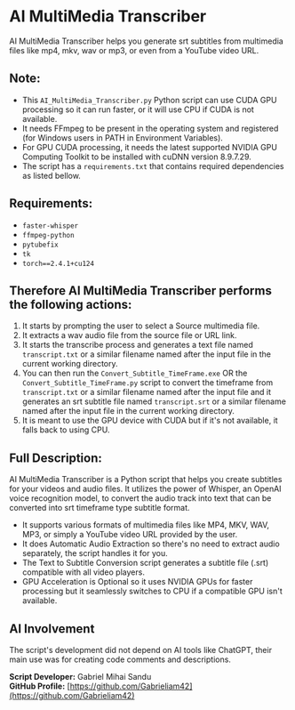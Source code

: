 # AI MultiMedia Transcriber

AI MultiMedia Transcriber helps you generate srt subtitles from multimedia files like mp4, mkv, wav or mp3, or even from a YouTube video URL.

## Note:

- This `AI_MultiMedia_Transcriber.py` Python script can use CUDA GPU processing so it can run faster, or it will use CPU if CUDA is not available.
- It needs FFmpeg to be present in the operating system and registered (for Windows users in PATH in Environment Variables).
- For GPU CUDA processing, it needs the latest supported NVIDIA GPU Computing Toolkit to be installed with cuDNN version 8.9.7.29.
- The script has a `requirements.txt` that contains required dependencies as listed bellow.


## Requirements:

- `faster-whisper`
- `ffmpeg-python`
- `pytubefix`
- `tk`
- `torch==2.4.1+cu124`

## Therefore AI MultiMedia Transcriber performs the following actions:

1. It starts by prompting the user to select a Source multimedia file.
2. It extracts a wav audio file from the source file or URL link.
3. It starts the transcribe process and generates a text file named `transcript.txt` or a similar filename named after the input file in the current working directory.
4. You can then run the `Convert_Subtitle_TimeFrame.exe` OR the `Convert_Subtitle_TimeFrame.py` script to convert the timeframe from `transcript.txt` or a similar filename named after the input file and it generates an srt subtitle file named `transcript.srt` or a similar filename named after the input file in the current working directory.
5. It is meant to use the GPU device with CUDA but if it's not available, it falls back to using CPU.

## Full Description:

AI MultiMedia Transcriber is a Python script that helps you create subtitles for your videos and audio files. It utilizes the power of Whisper, an OpenAI voice recognition model, to convert the audio track into text that can be converted into srt timeframe type subtitle format.

- It supports various formats of multimedia files like MP4, MKV, WAV, MP3, or simply a YouTube video URL provided by the user.
- It does Automatic Audio Extraction so there's no need to extract audio separately, the script handles it for you.
- The Text to Subtitle Conversion script generates a subtitle file (.srt) compatible with all video players.
- GPU Acceleration is Optional so it uses NVIDIA GPUs for faster processing but it seamlessly switches to CPU if a compatible GPU isn't available.



## AI Involvement

The script's development did not depend on AI tools like ChatGPT, their main use was for creating code comments and descriptions.



**Script Developer:** Gabriel Mihai Sandu  
**GitHub Profile:** [https://github.com/Gabrieliam42](https://github.com/Gabrieliam42)
